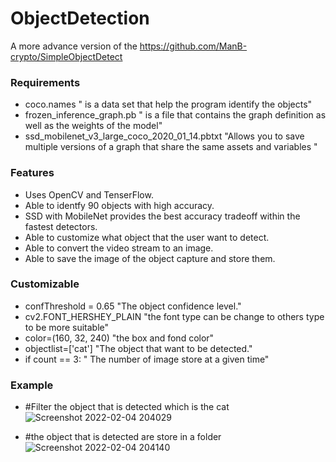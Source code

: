 # ObjectDetection
A more advance version of the https://github.com/ManB-crypto/SimpleObjectDetect

### Requirements
* coco.names " is a data set that help the program identify the objects"
* frozen_inference_graph.pb " is a  file that contains the graph definition as well as the weights of the model"
* ssd_mobilenet_v3_large_coco_2020_01_14.pbtxt "Allows you to save multiple versions of a graph that share the same assets and variables "

### Features
* Uses OpenCV and TenserFlow.
* Able to identfy 90 objects with high accuracy.
* SSD with MobileNet provides the best accuracy tradeoff within the fastest detectors.
* Able to customize what object that the user want to detect.
* Able to convert the video stream to an image.
* Able to save the image of the object capture and store them.

### Customizable
* confThreshold = 0.65 "The object confidence level."
* cv2.FONT_HERSHEY_PLAIN "the font type can be change to others type to be more suitable"
* color=(160, 32, 240) "the box and fond color"
* objectlist=['cat'] "The object that want to be detected."
* if count == 3: " The number of image store at a given time"

### Example
* #Filter the object that is detected which is the cat
![Screenshot 2022-02-04 204029](https://user-images.githubusercontent.com/80488842/152530864-b855125d-788d-4faa-ae8a-23c017f832f3.png)

* #the object that is detected are store in a folder
![Screenshot 2022-02-04 204140](https://user-images.githubusercontent.com/80488842/152530932-764261f1-441d-4f2d-8510-15976dfeee37.png)
